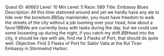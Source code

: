 Quest ID: 40663
Level: 10
Min Level: 5
Race: 589
Title: Embassy Blues
Description: All this time stationed around and yet we hardly have any ale to tide over the boredom.$B$BSay mainlander, you must have freedom to walk the streets of the city without a job looming over your head, how about a favor?$B$BWe are currently busy with tasks during the day, but we could use some loosening up during the night, if you catch my drift.$B$BHead into the city, it should be ripe with ale, find me 3 Flasks of Port, that should do quite well.
Objective: Find 3 Flasks of Port for Sailor Valia at the Kul Tiran Embassy in Stormwind Harbor.
